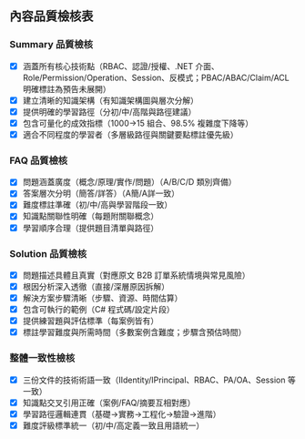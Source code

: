 ## 內容品質檢核表

### Summary 品質檢核
- [x] 涵蓋所有核心技術點（RBAC、認證/授權、.NET 介面、Role/Permission/Operation、Session、反模式；PBAC/ABAC/Claim/ACL 明確標註為預告未展開）
- [x] 建立清晰的知識架構（有知識架構圖與層次分解）
- [x] 提供明確的學習路徑（分初/中/高階與路徑建議）
- [x] 包含可量化的成效指標（1000→15 組合、98.5% 複雜度下降等）
- [x] 適合不同程度的學習者（多層級路徑與關鍵要點標註優先級）

### FAQ 品質檢核
- [x] 問題涵蓋廣度（概念/原理/實作/問題）（A/B/C/D 類別齊備）
- [x] 答案層次分明（簡答/詳答）（A簡/A詳一致）
- [x] 難度標註準確（初/中/高與學習階段一致）
- [x] 知識點關聯性明確（每題附關聯概念）
- [x] 學習順序合理（提供題目清單與路徑）

### Solution 品質檢核
- [x] 問題描述具體且真實（對應原文 B2B 訂單系統情境與常見風險）
- [x] 根因分析深入透徹（直接/深層原因拆解）
- [x] 解決方案步驟清晰（步驟、資源、時間估算）
- [x] 包含可執行的範例（C# 程式碼/設定片段）
- [x] 提供練習題與評估標準（每案例皆有）
- [x] 標註學習難度與所需時間（多數案例含難度；步驟含預估時間）

### 整體一致性檢核
- [x] 三份文件的技術術語一致（IIdentity/IPrincipal、RBAC、PA/OA、Session 等一致）
- [x] 知識點交叉引用正確（案例/FAQ/摘要互相對應）
- [x] 學習路徑邏輯連貫（基礎→實務→工程化→驗證→進階）
- [x] 難度評級標準統一（初/中/高定義一致且用語統一）